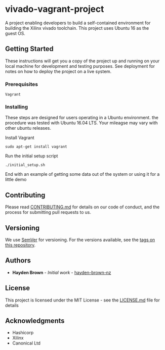 # vivado-vagrant-project

A project enabling developers to build a self-contained environment for building the Xilinx vivado toolchain. This project uses Ubuntu 16 as the guest OS.

## Getting Started

These instructions will get you a copy of the project up and running on your local machine for development and testing purposes. See deployment for notes on how to deploy the project on a live system.

### Prerequisites

```
Vagrant
```

### Installing

These steps are designed for users operating in a Ubuntu environment. the procedure was tested with Ubuntu 16.04 LTS. Your mileagse may vary with other ubuntu releases.

Install Vagrant
```
sudo apt-get install vagrant
```

Run the initial setup script

```
./initial_setup.sh
```

End with an example of getting some data out of the system or using it for a little demo


## Contributing

Please read [CONTRIBUTING.md](https://gist.github.com/PurpleBooth/b24679402957c63ec426) for details on our code of conduct, and the process for submitting pull requests to us.

## Versioning

We use [SemVer](http://semver.org/) for versioning. For the versions available, see the [tags on this repository](https://github.com/your/project/tags). 

## Authors

* **Hayden Brown** - *Initial work* - [hayden-brown-nz](https://github.com/hayden-brown-nz)


## License

This project is licensed under the MIT License - see the [LICENSE.md](LICENSE.md) file for details

## Acknowledgments

* Hashicorp
* Xilinx
* Canonical Ltd


